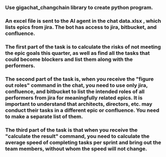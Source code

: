 ### Use gigachat_changchain library to create python program.
### An excel file is sent to the AI agent in the chat data.xlsx , which lists epics from jira. The bot has access to jira, bitbucket, and confluence.
### The first part of the task is to calculate the risks of not meeting the epic goals this quarter, as well as find all the tasks that could become blockers and list them along with the performers.
### The second part of the task is, when you receive the "figure out roles" command in the chat, you need to use only jira, confluence, and bitbucket to list the intended roles of all performers from jira for meaningfully related epics. It is important to understand that architects, directors, etc. may conduct their tasks in a different epic or confluence. You need to make a separate list of them.
### The third part of the task is that when you receive the "calculate the result" command, you need to calculate the average speed of completing tasks per sprint and bring out the team members, without whom the speed will not change.
